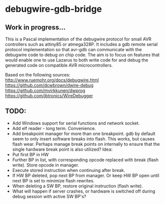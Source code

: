 # debugwire-gdb-bridge
## Work in progress...
This is a Pascal implementation of the debugwire protocol for small AVR controllers such as attiny85 or atmega328P. It includes a gdb remote serial protocol implementation so that avr-gdb can communicate with the debugwire code to debug on chip code. The aim is to focus on features that would enable one to use Lazarus to both write code for and debug the generated code on compatible AVR microcontrollers.

Based on the following sources:  
http://www.ruemohr.org/docs/debugwire.html  
https://github.com/dcwbrown/dwire-debug  
https://github.com/mvirkkunen/dwprog  
https://github.com/jbtronics/WireDebugger  

## TODO:
* Add Windows support for serial functions and network socket.
* Add elf reader - long term. Convenience.
* Add breakpoint manager for more than one breakpoint. gdb by default seem to only insert software breaks into flash.  This works, but causes flash wear.  Perhaps manage break points on internally to ensure that the single hardware break point is also utilized?
Idea:
 * Put first BP in HW
 * Further BP in list, with corresponding opcode replaced with break (flash write). Store opcode in manager.
 * Execute stored instruction when continuing after break.
 * If HW BP deleted, pop next BP from manager. Or keep HW BP open until next BP is set to minimize flash rewrites.
 * When deleting a SW BP, restore original instruction (flash write).
 * What will happen if server crashes, or hardware is switched off during debug session with active SW BP's?
